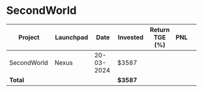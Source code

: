 # SecondWorld



<table data-full-width="true"><thead><tr><th width="152">Project</th><th width="138">Launchpad</th><th width="132">Date</th><th width="133">Invested</th><th>Return TGE (%)</th><th>PNL</th><th></th></tr></thead><tbody><tr><td>SecondWorld</td><td>Nexus</td><td>20-03-2024</td><td>$3587</td><td></td><td></td><td></td></tr><tr><td><strong>Total</strong></td><td></td><td></td><td><strong>$3587</strong></td><td></td><td></td><td></td></tr></tbody></table>

